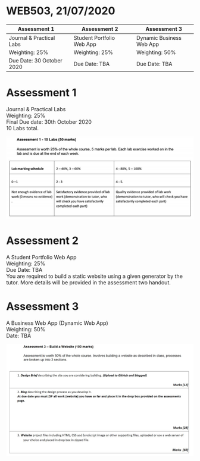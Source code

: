 # WEB503, 21/07/2020

|Assessment 1|   |Assessment 2|   |Assessment 3|
|---|---|---|---|---|
|Journal & Practical Labs|   |Student Portfolio Web App|   |Dynamic Business Web App|
|Weighting: 25%|   |Weighting: 25%|   |Weighting: 50%|
|Due Date: 30 October 2020|   |Due Date: TBA|   |Due Date: TBA|

# Assessment 1  
Journal & Practical Labs  
Weighting: 25%  
Final Due date: 30th October 2020  
10 Labs total.    

![alt text](assess1.png)  

# Assessment 2  
A Student Portfolio Web App  
Weighting: 25%  
Due Date: TBA  
You are required to build a static website using a given generator by the tutor. More details will be provided in the assessment two handout.  

# Assessment 3
A Business Web App (Dynamic Web App)  
Weighting: 50%  
Date: TBA    

![alt text](assess3.png)  
